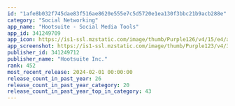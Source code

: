```yaml
---
id: "1afe8b032f745dae83f516ae8620e555e7c5d5720e1ea130f3bbc21b9acb288e"
category: "Social Networking"
app_name: "Hootsuite - Social Media Tools"
app_id: 341249709
app_icon: https://is1-ssl.mzstatic.com/image/thumb/Purple126/v4/15/e4/a1/15e4a188-e79a-4b25-d8e4-8fa71715c97a/AppIcon-0-1x_U007emarketing-0-7-0-85-220.png/1024x1024bb.png
app_screenshot: https://is1-ssl.mzstatic.com/image/thumb/Purple123/v4/35/f3/23/35f32310-2da1-bfa2-dda5-3c28ad92bceb/b347785c-dff7-4f64-87d0-f83464562613_AppDirectory-EN-iOS-iPhone65_01_1284x2778.jpg/1284x2778bb.png
publisher_id: 341249712
publisher_name: "Hootsuite Inc."
rank: 452
most_recent_release: 2024-02-01 00:00:00
release_count_in_past_year: 26
release_count_in_past_year_category: 20
release_count_in_past_year_top_in_category: 43
---
```

